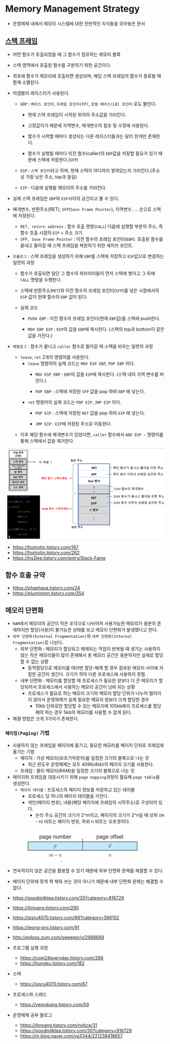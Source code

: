 # Memory Management Strategy

* 운영체제 내에서 메모리 시스템에 대한 전반적인 지식들을 모아놓은 문서

  
## [스택 프레임](https://eliez3r.github.io/post/2019/10/16/study-system.Stack-Frame.html)

* 어떤 함수가 호출되었을 때 그 함수가 점유하는 메모리 블록
  
* 스택 영역에서 호출된 함수를 구분하기 위한 공간이다.
* 최초에 함수가 메모리에 호출되면 생성되며, 해당 스택 프레임의 함수가 종료될 때 함께 소멸된다.
* 어셈블러 레지스터가 사용된다.
  * `EBP` : `베이스 포인터`, `프레임 포인터(FP)`, `로컬 베이스(LB) 포인터` 로도 불린다.
    * 현재 스택 프레임이 시작된 위치의 주소값을 가리킨다.
  
    * 고정값이기 때문에 지역변수, 매개변수의 참조 및 수정에 사용된다.
    * 함수가 시작할 때마다 생성되는 다른 레지스터들과는 달리 한개만 존재한다.
    * 함수가 실행될 때마다 이전 함수(caller)의 `EBP`값을 저장할 필요가 있기 때문에 스택에 저장한다.(`SFP`)
  * `ESP` : `스택 포인터`라고 하며, 현재 스택이 어디까지 쌓여있는지 가리킨다.(주소 상 가장 낮은 주소, top과 동일)

  * `EIP` : 다음에 실행될 메모리의 주소를 가리킨다.
* 실제 스택 프레임은 `EBP`와 `ESP`사이의 공간라고 볼 수 있다.
* 매개변수, 반환주소(RET), `SFP`(`Save Frame Pointer`), 지역변수, ... 순으로 스택에 저장된다.
  * `RET, return address` : 함수 호출 명령(`CALL`) 다음에 실행할 부분의 주소, 즉 함수 호출 시점의 `EIP` + 주소 크기
  * `SFP, Save Frame Pointer` : 이전 함수의 프레임 포인터(`EBP`). 호출된 함수를 끝내고 돌아갈 때 스택 프레임을 복원하기 위한 세이브 포인트.
* `프롤로그` : 스택 프레임을 생성하기 위해 `EBP`를 스택에 저장하고 `ESP`값으로 변경하는 일련의 과정
  * 함수가 호출되면 일단 그 함수의 파라미터들이 먼저 스택에 쌓이고 그 뒤에 `CALL` 명령을 수행한다.

  * 스택에 반환주소(`RET`)와 이전 함수의 프레임 포인터(`SFP`)를 넣은 시점에서의 `ESP` 값이 현재 함수의 `EBP` 값이 된다.
  * 실제 코드
    * `PUSH EBP` : 이전 함수의 프레임 포인터(현재 `EBP`값)를 스택에 push한다.

    * `MOV EBP ESP` : `ESP`의 값을 `EBP`에 복사한다. (스택의 top과 bottom이 같은 값을 가진다.)
* `에필로그` : 함수가 끝나고 `caller` 함수로 돌아갈 때 스택을 비우는 일련의 과정
  * `leave`, `ret` 2개의 명령어를 사용한다.
    * `leave` 명령어의 실제 코드는 `MOV ESP EBP`, `POP EBP` 이다.
      * `MOV ESP EBP` : `EBP`의 값을 `ESP`에 복사한다. (스택 내의 지역 변수를 버린다.)

      * `POP EBP` : 스택에 저장된 `SFP` 값을 pop 하여 `EBP` 에 넣는다.
    * `ret` 명령어의 실제 코드는 `POP EIP`, `JMP EIP` 이다.
      * `POP EIP` : 스택에 저장된 `RET` 값을 pop 하여 `EIP` 에 넣는다.

      * `JMP EIP` : `EIP`에 저장된 주소로 이동한다.
  * 이후 해당 함수에 매개변수가 있었다면, `caller` 함수에서 `ADD ESP ~` 명령어를 통해 스택에서 값을 제거한다.


![](img/stack_frame.png)

* https://foxtrotin.tistory.com/167
* https://foxtrotin.tistory.com/262
* https://hg2lee.tistory.com/entry/Stack-Fame

## 함수 호출 규약

* https://phaphaya.tistory.com/24
* https://plummmm.tistory.com/354


## 메모리 단편화

* `RAM`에서 메모리의 공간이 작은 조각으로 나뉘어져 사용가능한 메모리가 충분히 존재하지만 할당(사용)이 불가능한 상태를 보고 메모리 단편화가 발생했다고 한다.
* `외부 단편화(External Fragmentation)`와 `내부 단편화(Internal Fragmentation)`로 나뉜다.
  * 외부 단편화 : 메모리가 할당되고 해제되는 작업이 반복될 때 생기는 사용하지 않는 작은 메모리들이 많이 존재해서 총 메모리 공간은 충분하지만 실제로 할당할 수 없는 상황
    * 동적할당으로 메모리를 여러번 할당-해제 할 경우 점유된 메모리 사이에 자잘한 공간이 생긴다. 크기가 작아 다른 프로세스에 사용하지 못함.
  * 내부 단편화 : 메모리를 할당할 때 프로세스가 필요한 양보다 더 큰 메모리가 할당되어서 프로세스에서 사용하는 메모리 공간이 낭비 되는 상황
    * 프로세스가 필요로 하는 메모리 크기와 메모리 할당 단위가 나누어 떨어지지 않아서 운영체제가 실제 필요한 메모리 양보다 크게 할당한 경우
      * 10kb 단위로만 할당할 수 있는 메모리에 105kb짜리 프로세스를 할당해야 하는 경우 5kb의 메모리를 사용할 수 없게 된다.
* 해결 방법은 크게 3가지가 존재한다.

### `페이징(Paging)` 기법
* 사용하지 않는 프레임을 페이지에 옮기고, 필요한 메모리를 페이지 단위로 프레임에 옮기는 기법
  * 페이지 : 가상 메모리(보조기억장치)를 일정한 크기의 블록으로 나눈 것
    * 최근 윈도우 운영체제는 모두 4096(4kb)의 페이지 크기를 사용한다.
  * 프레임 : 물리 메모리(RAM)을 일정한 크기의 블록으로 나눈 것
* 페이지와 프레임을 대응시키기 위해 `page mapping`과정이 필요해 `page table`을 생성한다.
  * `페이지 테이블` : 프로세스의 페이지 정보를 저장하고 있는 테이블
    * 프로세스 당 하나의 페이지 테이블을 가진다.
    * 색인(페이지 번호), 내용(해당 페이지에 프레임의 시작주소)로 구성되어 있다.
      * 논리 주소 공간의 크기가 2^m이고, 페이지의 크기가 2^n일 때 상위 (m - n) 비트는 페이지 번호, 하위 n 비트는 오프셋이다.

![논리 주소 구조](img/logic_address.png)

* 연속적이지 않은 공간을 활용할 수 있기 때문에 외부 단편화 문제를 해결할 수 있다.
* 페이지 단위에 맞게 꽉 채워 쓰는 것이 아니기 때문에 내부 단편화 문제는 해결할 수 없다.

* https://goodmilktea.tistory.com/35?category=816729
* https://jhnyang.tistory.com/290
* https://sisru4070.tistory.com/66?category=566152
* https://jeong-pro.tistory.com/91
* http://egloos.zum.com/sweeper/v/2988689

* 프로그램 실행 과정
  * https://com24everyday.tistory.com/288
  * https://hongku.tistory.com/182

* 스택
  * https://sisru4070.tistory.com/67

* 프로세스와 스레드
  * https://yeonduing.tistory.com/59 

* 운영체제 공부 블로그
  * https://jhnyang.tistory.com/notice/31
  * https://goodmilktea.tistory.com/30?category=816729
  * https://m.blog.naver.com/ya3344/221238418657

